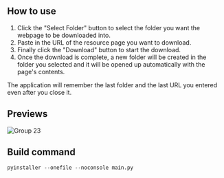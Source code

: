 ## How to use

1. Click the "Select Folder" button to select the folder you want the webpage to be downloaded into.
2. Paste in the URL of the resource page you want to download.
3. Finally click the "Download" button to start the download.
4. Once the download is complete, a new folder will be created in the folder you selected and it will be opened up automatically with the page's contents.

The application will remember the last folder and the last URL you entered even after you close it.

## Previews

![Group 23](https://github.com/blekmus/bookpage-downloader/assets/47277246/cd27f454-f583-4b37-82a6-b5b797db45bb)

## Build command
```
pyinstaller --onefile --noconsole main.py
```

